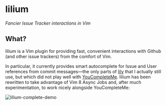 lilium
======

*Fancier Issue Tracker interactions in Vim*

## What?

lilium is a Vim plugin for providing fast, convenient interactions with
Github (and other issue trackers) from the comfort of Vim.

In particular, it currently provides smart autocomplete for Issue and User
references from commit messages—the only parts of [lily][1] that I actually
still use, but which did not play well with [YouCompleteMe][2]. lilium has
been rewritten to take advantage of Vim 8 Async Jobs and, after much
experimentation, to work nicely alongside YouCompleteMe:

![lilium-complete-demo](https://cloud.githubusercontent.com/assets/816150/12022022/d9516fae-ad59-11e5-993e-5773312fb1ff.gif)

[1]: https://github.com/dhleong/lily
[2]: https://github.com/Valloric/YouCompleteMe
